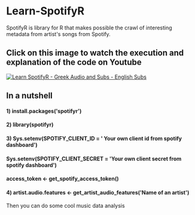 # Learn-SpotifyR
SpotifyR is library for R that makes possible the crawl of interesting metadata from artist's songs from Spotify.

## Click on this image to watch the execution and explanation of the code on Youtube
[![Learn SpotifyR - Greek Audio and Subs - English Subs](https://i.imgur.com/FjFexq9.jpg)](https://youtu.be/IQQFeKs5eWo)

## In a nutshell

#### 1) install.packages('spotifyr')

#### 2) library(spotifyr)

#### 3) Sys.setenv(SPOTIFY_CLIENT_ID = ' Your own client id from spotify dashboard')
####  Sys.setenv(SPOTIFY_CLIENT_SECRET = 'Your own client secret from spotify dashboard')
####  access_token <- get_spotify_access_token()
   
#### 4) artist.audio.features <- get_artist_audio_features('Name of an artist') 

Then you can do some cool music data analysis
